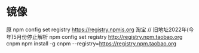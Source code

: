 # 镜像
原
npm config set registry https://registry.npmjs.org
淘宝
// 旧地址2022年(今年)5月份停止解析
npm config set registry http://registry.npm.taobao.org
cnpm
npm install -g cnpm --registry=https://registry.npm.taobao.org